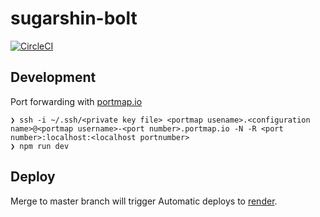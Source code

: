 # sugarshin-bolt

[![CircleCI](https://circleci.com/gh/sugarshin/sugarshin-bolt/tree/master.svg?style=svg&circle-token=2007d9ccb9f8beb24cd67aa44634c85cdef84f53)](https://circleci.com/gh/sugarshin/sugarshin-bolt/tree/master)

## Development

Port forwarding with [portmap.io](https://portmap.io)

```shell
❯ ssh -i ~/.ssh/<private key file> <portmap usename>.<configuration name>@<portmap username>-<port number>.portmap.io -N -R <port number>:localhost:<localhost portnumber>
❯ npm run dev
```

## Deploy

Merge to master branch will trigger Automatic deploys to [render](https://render.com/).
